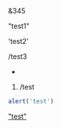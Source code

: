 ## <test>

&345

"test1"

'test2'

/test3

- <test>

1. /test

```javascript
alert('test')
```

["test"](www.google.com)
